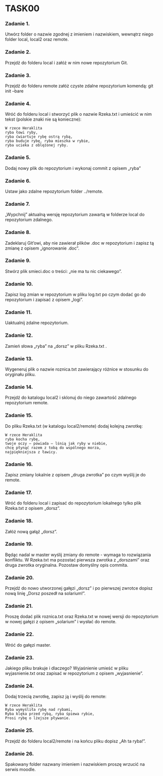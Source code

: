# TASK00

### **Zadanie 1.**
Utwórz folder o nazwie zgodnej z imieniem i nazwiskiem, wewnątrz niego folder
local, local2 oraz remote.

### **Zadanie 2.**
Przejdź do folderu local i załóż w nim nowe repozytorium Git.

### **Zadanie 3.**
Przejdź do folderu remote załóż czyste zdalne repozytorium komendą:
git init –bare

### **Zadanie 4.**
Wróć do folderu local i stworzyć plik o nazwie Rzeka.txt i umieścić w nim tekst
(polskie znaki nie są konieczne):
```
W rzece Heraklita
ryba łowi ryby,
ryba ćwiartuje rybę ostrą rybą,
ryba buduje rybę, ryba mieszka w rybie,
ryba ucieka z oblężonej ryby.
```
### **Zadanie 5.** 
Dodaj nowy plik do repozytorium i wykonaj commit z opisem „ryba”

### **Zadanie 6.** 
Ustaw jako zdalne repozytorium folder ../remote.

### **Zadanie 7.**
„Wypchnij” aktualną wersję repozytorium zawartą w folderze local do
repozytorium zdalnego.

### **Zadanie 8.**
Zadeklaruj Git’owi, aby nie zawierał plików .doc w repozytorium i zapisz tą
zmianę z opisem „ignorowanie .doc”.

### **Zadanie 9.**
Stwórz plik smieci.doc o treści: „nie ma tu nic ciekawego”.

### **Zadanie 10.**
Zapisz log zmian w repozytorium w pliku log.txt po czym dodać go do
repozytorium i zapisać z opisem „logi”.

### **Zadanie 11.** 
Uaktualnij zdalne repozytorium.

### **Zadanie 12.** 
Zamień słowa „ryba” na „dorsz” w pliku Rzeka.txt .

### **Zadanie 13.**
Wygeneruj plik o nazwie roznica.txt zawierający różnice w stosunku do
oryginału pliku.

### **Zadanie 14.**
Przejdź do katalogu local2 i sklonuj do niego zawartość zdalnego repozytorium
remote.
### **Zadanie 15.**
Do pliku Rzeka.txt (w katalogu local2/remote) dodaj kolejną zwrotkę:
```
W rzece Heraklita
ryba kocha rybę,
twoje oczy – powiada – lśnią jak ryby w niebie,
chcę płynąć razem z tobą do wspólnego morza,
najpiękniejsza z ławicy.
```
### **Zadanie 16.**
Zapisz zmiany lokalnie z opisem „druga zwrotka” po czym wyślij je do remote.

### **Zadanie 17.**
Wróć do folderu local i zapisać do repozytorium lokalnego tylko plik Rzeka.txt
z opisem „dorsz”.

### **Zadanie 18.**
Załóż nową gałąź „dorsz”.

### **Zadanie 19.**
Będąc nadal w master wyślij zmiany do remote - wymaga to rozwiązania
konfliktu. W Rzeka.txt ma pozostać pierwsza zwrotka z „dorszami” oraz druga
zwrotka oryginalna. Pozostaw domyślny opis commita.

### **Zadanie 20.**
Przejdź do nowo utworzonej gałęzi „dorsz” i po pierwszej zwrotce dopisz nową
linię „Dorsz poszedł na solarium!”.

### **Zadanie 21.**
Proszę dodać plik roznica.txt oraz Rzeka.txt w nowej wersji do repozytorium
w nowej gałęzi z opisem „solarium” i wysłać do remote.

### **Zadanie 22.**
Wróć do gałęzi master.

### **Zadanie 23.**
Jakiego pliku brakuje i dlaczego? Wyjaśnienie umieść w pliku wyjasnienie.txt
oraz zapisać w repozytorium z opisem „wyjasnienie”.

### **Zadanie 24.**
Dodaj trzecią zwrotkę, zapisz ją i wyślij do remote:
```
W rzece Heraklita
Ryba wymyśliła rybę nad rybami,
Ryba klęka przed rybą, ryba śpiewa rybie,
Prosi rybę o lżejsze pływanie.
```
### **Zadanie 25.**
Przejdź do folderu local2/remote i na końcu pliku dopisz „Ah ta ryba!”.

### **Zadanie 26.** 
Spakowany folder nazwany imieniem i nazwiskiem proszę wrzucić na serwis
moodle.
